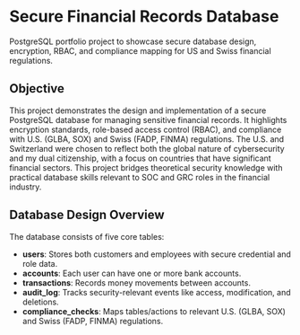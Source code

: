 # Secure Financial Records Database
PostgreSQL portfolio project to showcase secure database design, encryption, RBAC, and compliance mapping for US and Swiss financial regulations.

## Objective
This project demonstrates the design and implementation of a secure PostgreSQL database for managing sensitive financial records. It highlights encryption standards, role-based access control (RBAC), and compliance with U.S. (GLBA, SOX) and Swiss (FADP, FINMA) regulations. The U.S. and Switzerland were chosen to reflect both the global nature of cybersecurity and my dual citizenship, with a focus on countries that have significant financial sectors. This project bridges theoretical security knowledge with practical database skills relevant to SOC and GRC roles in the financial industry.

## Database Design Overview

The database consists of five core tables:

- **users**: Stores both customers and employees with secure credential and role data.
- **accounts**: Each user can have one or more bank accounts.
- **transactions**: Records money movements between accounts.
- **audit_log**: Tracks security-relevant events like access, modification, and deletions.
- **compliance_checks**: Maps tables/actions to relevant U.S. (GLBA, SOX) and Swiss (FADP, FINMA) regulations.
